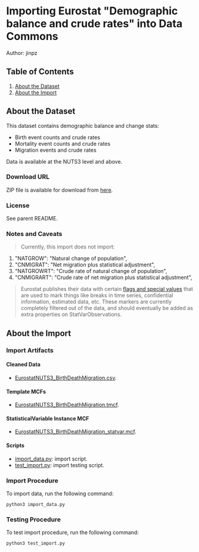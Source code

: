# Importing Eurostat "Demographic balance and crude rates" into Data Commons

Author: jinpz

## Table of Contents

1. [About the Dataset](#about-the-dataset)
1. [About the Import](#about-the-import)

## About the Dataset

This dataset contains demographic balance and change stats:

- Birth event counts and crude rates
- Mortality event counts and crude rates
- Migration events and crude rates

Data is available at the NUTS3 level and above.

### Download URL

ZIP file is available for download from [here](https://ec.europa.eu/eurostat/estat-navtree-portlet-prod/BulkDownloadListing?file=data/demo_r_gind3.tsv.gz).

### License

See parent README.

### Notes and Caveats

> Currently, this import does not import:

1. "NATGROW": "Natural change of population",
1. "CNMIGRAT": "Net migration plus statistical adjustment",
1. "NATGROWRT": "Crude rate of natural change of population",
1. "CNMIGRART": "Crude rate of net migration plus statistical adjustment",

> Eurostat publishes their data with certain [flags and special values](https://ec.europa.eu/eurostat/data/database/information) that are used to mark things like breaks in time series, confidential information, estimated data, etc. These markers are currently completely filtered out of the data, and should eventually be added as extra properties on StatVarObservations.

## About the Import

### Import Artifacts

#### Cleaned Data

- [EurostatNUTS3_BirthDeathMigration.csv](EurostatNUTS3_BirthDeathMigration.csv).

#### Template MCFs

- [EurostatNUTS3_BirthDeathMigration.tmcf](EurostatNUTS3_BirthDeathMigration.tmcf).

#### StatisticalVariable Instance MCF

- [EurostatNUTS3_BirthDeathMigration_statvar.mcf](EurostatNUTS3_BirthDeathMigration_statvar.mcf).

#### Scripts

- [import_data.py](import_data.py): import script.
- [test_import.py](test_import.py): import testing script.

### Import Procedure

To import data, run the following command:

```
python3 import_data.py
```

### Testing Procedure

To test import procedure, run the following command:

```
python3 test_import.py
```
